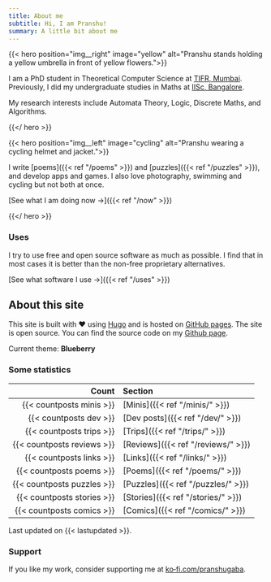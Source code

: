 ```yaml
---
title: About me
subtitle: Hi, I am Pranshu!
summary: A little bit about me
---
```


{{< hero position="img__right" image="yellow" alt="Pranshu stands holding a yellow umbrella in front of yellow flowers.">}}

I am a PhD student in Theoretical Computer Science at [TIFR, Mumbai](https://www.tifr.res.in/). 
Previously, I did my undergraduate studies in Maths at [IISc, Bangalore](https://iisc.ac.in). 

My research interests include Automata Theory, Logic, Discrete Maths, and Algorithms.

{{</ hero >}}

{{< hero position="img__left" image="cycling" alt="Pranshu wearing a cycling helmet and jacket.">}}

I write [poems]({{< ref "/poems" >}}) and [puzzles]({{< ref "/puzzles" >}}), and develop apps and games. I also love photography, swimming and cycling but not both at once.

[See what I am doing now ->]({{< ref "/now" >}})

{{</ hero >}}

### Uses

I try to use free and open source software as much as possible. I find that in most cases it is better than the non-free proprietary alternatives. 

[See what software I use ->]({{< ref "/uses" >}})


## About this site

This site is built with :heart: using [Hugo](https://gohugo.io) and is hosted on [GitHub pages](https://pages.github.com/).
The site is open source. You can find the source code on my [Github page](https://github.com/pranshugaba/).

Current theme: **Blueberry**

### Some statistics


|                       Count | Section                              |
| --------------------------: | :----------------------------------- |
|    {{< countposts minis >}} | [Minis]({{< ref "/minis/" >}})       |
|      {{< countposts dev >}} | [Dev posts]({{< ref "/dev/" >}})     |
|    {{< countposts trips >}} | [Trips]({{< ref "/trips/" >}})       |
|  {{< countposts reviews >}} | [Reviews]({{< ref "/reviews/" >}})   |
|    {{< countposts links >}} | [Links]({{< ref "/links/" >}})       |
|    {{< countposts poems >}} | [Poems]({{< ref "/poems/" >}})       |
|  {{< countposts puzzles >}} | [Puzzles]({{< ref "/puzzles/" >}})   |
|  {{< countposts stories >}} | [Stories]({{< ref "/stories/" >}})   |
|   {{< countposts comics >}} | [Comics]({{< ref "/comics/" >}})     |

Last updated on {{< lastupdated >}}.

### Support

If you like my work, consider supporting me at [ko&#8209;fi.com/pranshugaba](https://ko-fi.com/pranshugaba).